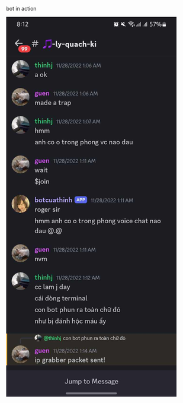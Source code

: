 bot in action

![alt-text](https://github.com/loegaire/discordbot/blob/main/441951080_905797221314720_2944099817821211979_n.jpg)
